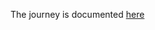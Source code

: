 The journey is documented [here](https://docs.google.com/document/d/1BInM5D5buWrLUTl0y45RkvNgPG-d9_QskM_kkEVucM4/edit?usp=drive_link)
